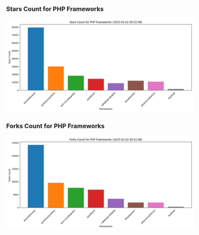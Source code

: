 ### Stars Count for PHP Frameworks

![Stars Chart](./archive/charts/20250202005208_stars_count.png)

### Forks Count for PHP Frameworks

![Forks Chart](./archive/charts/20250202005208_forks_count.png)

